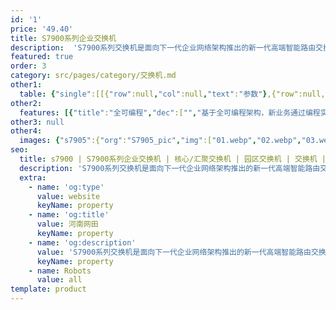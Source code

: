 ```yaml
---
id: '1'
price: '49.40'
title: S7900系列企业交换机
description:  'S7900系列交换机是面向下一代企业网络架构推出的新一代高端智能路由交换机。该产品基于在提供稳定、可靠、安全的高性能L2~L4层交换服务基础上，进一步提供MPLS VPN、业务流分析、完善的QoS策略、可控组播、资源负载均衡、一体化安全等智能业务，同时具备超强扩展性和可靠性。'
featured: true
order: 3
category: src/pages/category/交换机.md
other1: 
  table: {"single":[[{"row":null,"col":null,"text":"参数"},{"row":null,"col":null,"text":"S7905"},{"row":null,"col":null,"text":"S7908"}],[{"row":null,"col":null,"text":"交换容量"},{"row":null,"col":null,"text":"19.2/48Tbps"},{"row":null,"col":null,"text":"19.84/86.4Tbps"}],[{"row":null,"col":null,"text":"包转发率"},{"row":null,"col":null,"text":"1440/16560Mpps"},{"row":null,"col":null,"text":"2880/26400Mpps"}],[{"row":null,"col":null,"text":"业务槽位"},{"row":null,"col":null,"text":"3"},{"row":null,"col":null,"text":"6"}],[{"row":null,"col":null,"text":"冗余设计"},{"row":null,"col":"2","text":"主控、电源、监控板、风扇框（前后及左后风道）"}],[{"row":null,"col":null,"text":"无线管理"},{"row":null,"col":"2","text":"支持随板AC，有线无线深度融合\n支持AP接入控制、AP域管理和AP配置模板管理\n支持射频模板管理、统一静态配置和集中动态管理\n支持WLAN基本业务、QoS、安全和用户管理"}],[{"row":null,"col":null,"text":"用户管理"},{"row":null,"col":"2","text":"支持有线无线统一用户管理\n支持802.1X、MAC、Portal认证方式\n支持基于流量、时长和DAA（按照目的地址）计费方式\n支持分组分域分时授权方式"}],[{"row":null,"col":null,"text":"iPCA质量感知"},{"row":null,"col":"2","text":"支持直接对业务报文标记以获得丢包数量和丢包率统计数据，实时统计，零开销\n支持二三层网络网络级和设备级丢包数量和丢包率统计"}],[{"row":null,"col":null,"text":"SVF2.0简化运维"},{"row":null,"col":"2","text":"支持将256个Client节点（接入交换机）、最大支持4K个AP虚拟为一台设备管理\n支持2层AS架构\n支持与第三方厂商混合组网管理"}],[{"row":null,"col":null,"text":"路由特性"},{"row":null,"col":"2","text":"支持IPV4静态路由、RIP、OSPF、IS-IS、BGP4等\n支持IPv6静态路由、RIwebp、OSPFv3、IS-ISv6、BGP4+\n支持IPv4/IPv6等价路由、策略路由、路由策略\n支持IPv4和IPv6双协议栈\n支持IPv4向IPv6的过渡技术，包括：IPv6手工隧道、6to4隧道、ISATAP隧道、GRE隧道"}],[{"row":null,"col":null,"text":"互通性"},{"row":null,"col":"2","text":"VBST基于VLAN生成树协议（和PVST/PVST+/RPVST互通）\nLNP链路类型协商协议（和DTP相似功能）\nVCMP VLAN集中管理协议（和VTP相似功能）\n\n详细的互联互通认证与报告，请访问这里 。"}]]}
other2:
  features: [{"title":"全可编程","dec":["","基于全可编程架构，新业务通过编程实现，快速灵活，6个月即可上线",""]},{"title":"有线无线融合","dec":["","支持随板AC，最大可管理4K AP；整机无线转发性能可达T-bit级。支持SVF超级虚拟交换网， 将“核心/汇聚+接入交换机+AP”网络架构虚拟化为一台设备进行管理，极简网络运维",""]},{"title":"SVF极简网络运维","dec":["","SVF（超级虚拟交换网）将园区“核心/汇聚+接入交换机+AP”的网络架构，虚拟化为一台网元，并可作为parent角色，对整网进行网络管理，极简网络运维",""]}]
other3: null
other4:
  images: {"s7905":{"org":"S7905_pic","img":["01.webp","02.webp","03.webp","04.webp","08.webp"]}}
seo:
  title: s7900 | S7900系列企业交换机 | 核心/汇聚交换机 | 园区交换机 | 交换机 | 企业网络
  description: 'S7900系列交换机是面向下一代企业网络架构推出的新一代高端智能路由交换机。该产品基于在提供稳定、可靠、安全的高性能L2~L4层交换服务基础上，进一步提供MPLS VPN、业务流分析、完善的QoS策略、可控组播、资源负载均衡、一体化安全等智能业务，同时具备超强扩展性和可靠性。'
  extra:
    - name: 'og:type'
      value: website
      keyName: property
    - name: 'og:title'
      value: 河南网田
      keyName: property
    - name: 'og:description'
      value: 'S7900系列交换机是面向下一代企业网络架构推出的新一代高端智能路由交换机。该产品基于在提供稳定、可靠、安全的高性能L2~L4层交换服务基础上，进一步提供MPLS VPN、业务流分析、完善的QoS策略、可控组播、资源负载均衡、一体化安全等智能业务，同时具备超强扩展性和可靠性。'
      keyName: property
    - name: Robots
      value: all
template: product
---
```

